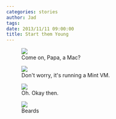 ```yaml
---
categories: stories
author: Jad
tags: 
date: 2013/11/11 09:00:00
title: Start them Young
---
```

<figure>
<img src="/img/2013/11/11/img_6177_medium.jpg" />
<figcaption>Come on, Papa, a Mac?</figcaption>
</figure>

<figure>
<img src="/img/2013/11/11/img_6187_medium.jpg" />
<figcaption>Don't worry, it's running a Mint VM.</figcaption>
</figure>

<figure>
<img src="/img/2013/11/11/img_6190_medium.jpg" />
<figcaption>Oh.  Okay then.</figcaption>
</figure>

<figure>
<img src="/img/2013/11/11/img_6192_medium.jpg" />
<figcaption>Beards</figcaption>
</figure>

